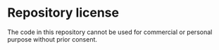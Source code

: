 # Repository license

The code in this repository cannot be used for commercial or personal purpose without prior consent.
